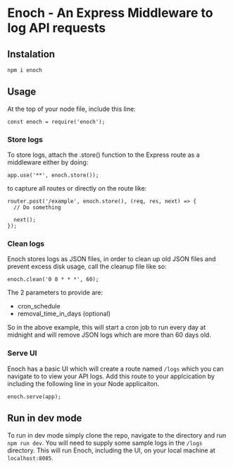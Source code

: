 # Enoch - An Express Middleware to log API requests

## Instalation

`npm i enoch`

## Usage

At the top of your node file, include this line:

```
const enoch = require('enoch');
```


### Store logs

To store logs, attach the .store() function to the Express route as a middleware either by doing:

```
app.use('**', enoch.store());
```

to capture all routes or directly on the route like:

```
router.post('/example', enoch.store(), (req, res, next) => {
  // Do something

  next();
});
```


### Clean logs

Enoch stores logs as JSON files, in order to clean up old JSON files and prevent excess disk usage, call the cleanup file like so:

`enoch.clean('0 0 * * *', 60);`

The 2 parameters to provide are:

- cron_schedule
- removal_time_in_days (optional)

So in the above example, this will start a cron job to run every day at midnight and will remove JSON logs which are more than 60 days old.


### Serve UI

Enoch has a basic UI which will create a route named `/logs` which you can navigate to to view your API logs. Add this route to your applcication by including the following line in your Node applicaiton.

```
enoch.serve(app);
```


## Run in dev mode

To run in dev mode simply clone the repo, navigate to the directory and run `npm run dev`. You will need to supply some sample logs in the `/logs` directory. This will run Enoch, including the UI, on your local machine at `localhost:8085`.